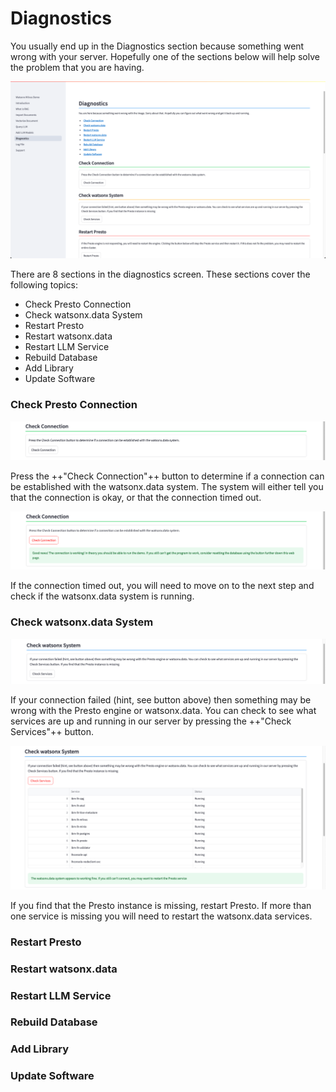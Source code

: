 # Diagnostics

You usually end up in the Diagnostics section because something went wrong with your server. Hopefully one of the sections below will help solve the problem that you are having.

![Browser](wxd-images/demo-diagnostics-main.png)

There are 8 sections in the diagnostics screen. These sections cover the following topics:

* Check Presto Connection
* Check watsonx.data System
* Restart Presto
* Restart watsonx.data
* Restart LLM Service
* Rebuild Database
* Add Library
* Update Software

### Check Presto Connection

![Browser](wxd-images/demo-diagnostics-connection.png)

Press the ++"Check Connection"++ button to determine if a connection can be established with the watsonx.data system. The system will either tell you that the connection is okay, or that the connection timed out.

![Browser](wxd-images/demo-diagnostics-connection-ok.png)

If the connection timed out, you will need to move on to the next step and check if the watsonx.data system is running.

### Check watsonx.data System

![Browser](wxd-images/demo-diagnostics-watsonx.png)

If your connection failed (hint, see button above) then something may be wrong with the Presto engine or watsonx.data. You can check to see what services are up and running in our server by pressing the ++"Check Services"++ button.

![Browser](wxd-images/demo-diagnostics-watsonx-ok.png)

 If you find that the Presto instance is missing, restart Presto. If more than one service is missing you will need to restart the watsonx.data services.

### Restart Presto

### Restart watsonx.data

### Restart LLM Service

### Rebuild Database

### Add Library

### Update Software
